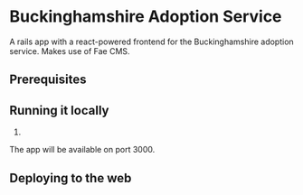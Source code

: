 # Buckinghamshire Adoption Service

A rails app with a react-powered frontend for the Buckinghamshire adoption service. Makes use of Fae CMS.

## Prerequisites



## Running it locally

1.

The app will be available on port 3000.

## Deploying to the web

